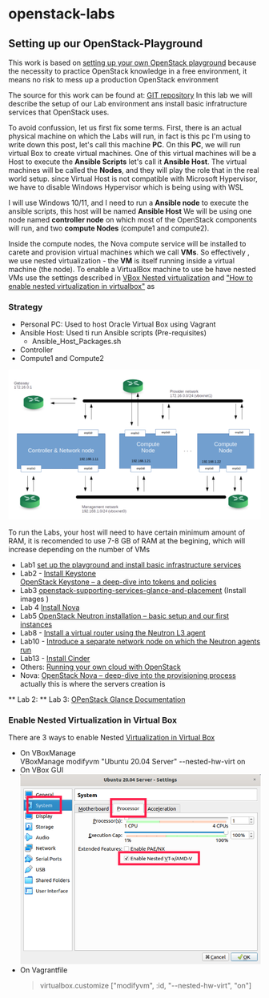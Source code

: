 # openstack-labs
## Setting up our OpenStack-Playground
This work is based on [setting up your own OpenStack playground](https://leftasexercise.com/2020/01/27/setting-up-our-openstack-playground/) because the necessity to practice OpenStack knowledge in a free environment, it means no risk to mess up a production OpenStack environment




The source for this work can be found at: [GIT repository](https://github.com/christianb93/openstack-labs) In this lab we will describe the setup of our Lab environment ans install basic infratructure services that OpenStack uses.

To avoid confussion, let us first fix some terms. First, there is an actual physical machine on which the Labs will run, in fact is this pc I'm using to write down this post, let's call this machine **PC**.
On this **PC**, we will run virtual Box to create virtual machines. One of this virtual machines will be a Host to execute the **Ansible Scripts** let's call it **Ansible Host**. The virtual machines will be called the **Nodes**,  and they will play the role that in the real world setup. since Virtual Host is not compatible with Microsoft Hypervisor, we have to disable Windows Hypervisor which is being using with WSL

I will use Windows 10/11, and I need to run a **Ansible node** to execute the ansible scripts, this host will be named **Ansible Host**
We will be using one node named **controller node** on which most of the OpenStack components will run, and two **compute Nodes** (compute1 and compute2).

Inside the compute nodes, the Nova compute service will be installed to carete and provision virtual machines which we call **VMs**. So effectively , we use nested virtualization - the **VM** is itself running inside a virtual machine (the node). To enable a VirtualBox machine to use be have nested VMs use the settings described in [VBox Nested virtualization](https://docs.oracle.com/en/virtualization/virtualbox/6.0/admin/nested-virt.html) and  ["How to enable nested virtualization in virtualbox"](https://ostechnix.com/how-to-enable-nested-virtualization-in-virtualbox/) as

### Strategy
* Personal PC: Used to host Oracle Virtual Box using Vagrant
* Ansible Host: Used ti run Ansible scripts (Pre-requisites)
  * Ansible_Host_Packages.sh
* Controller
* Compute1 and Compute2
 

![Network and Nodes plan](./OpenStack-Personal-cloud.png)

  To run the Labs, your host will need to have certain minimum amount of RAM, it is recomended to use 7-8 GB of RAM at the begining, which will increase depending on the number of VMs
* Lab1 [set up the playground and install basic infrastructure services](https://leftasexercise.com/2020/01/27/setting-up-our-openstack-playground/)  
* Lab2 - [Install Keystone](https://leftasexercise.com/2020/02/03/openstack-keystone-installation-and-overview/)  
[OpenStack Keystone – a deep-dive into tokens and policies](https://leftasexercise.com/2020/02/07/openstack-keystone-a-deep-dive-into-tokens-and-policies/)
* Lab3 [openstack-supporting-services-glance-and-placement](https://leftasexercise.com/2020/02/10/) (Install images  )
* Lab 4 [Install Nova](https://leftasexercise.com/2020/02/14/openstack-nova-installation-and-overview/)  
* Lab5 [OpenStack Neutron installation – basic setup and our first instances](https://leftasexercise.com/2020/02/24/openstack-neutron-installation-basic-setup-and-our-first-instances/)
* Lab8 - [Install a virtual router using the Neutron L3 agent](https://leftasexercise.com/2020/03/16/building-virtual-routers-with-openstack/)
* Lab10 - [Introduce a separate network node on which the Neutron agents run](https://leftasexercise.com/2020/03/30/openstack-neutron-handling-instance-metadata/)
* Lab13 - [Install Cinder](https://leftasexercise.com/2020/04/)
* Others: [Running your own cloud with OpenStack](running-your-own-cloud-with-openstack-overview)
* Nova: [OpenStack Nova – deep-dive into the provisioning process](https://leftasexercise.com/2020/02/17/openstack-nova-deep-dive-into-the-provisioning-process/) actually this is where the servers creation is
 

 ** Lab 2: 
 ** Lab 3: [OPenStack Glance Documentation](https://docs.openstack.org/glance/latest/)

 ### Enable Nested Virtualization in Virtual Box
There are 3 ways to enable Nested [Virtualization in Virtual Box](https://ostechnix.com/how-to-enable-nested-virtualization-in-virtualbox/)

- On VBoxManage  
  VBoxManage modifyvm "Ubuntu 20.04 Server" --nested-hw-virt on  
- On VBox GUI  
  ![Enable Virtualization in VBox GUI](Enable-nested-virtualization-in-virtualbox-manager.png)
- On Vagrantfile
  > virtualbox.customize ["modifyvm", :id, "--nested-hw-virt", "on"]
